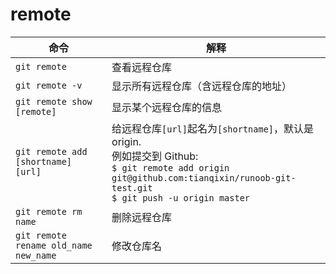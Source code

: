 # remote

|命令|解释|
|-|-|
|`git remote`| 查看远程仓库|
|`git remote -v` |显示所有远程仓库（含远程仓库的地址）|
|`git remote show [remote]`|显示某个远程仓库的信息|
|`git remote add [shortname] [url]`|给远程仓库`[url]`起名为`[shortname]`，默认是origin. <br/>例如提交到 Github: <br/>`$ git remote add origin git@github.com:tianqixin/runoob-git-test.git`<br/>`$ git push -u origin master`|
|`git remote rm name`|删除远程仓库|
|`git remote rename old_name new_name` |修改仓库名|
